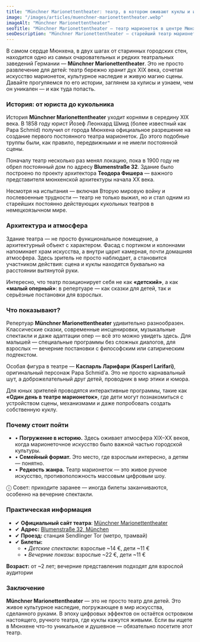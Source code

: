 ```yaml
---
title: "Münchner Marionettentheater: театр, в котором оживают куклы и история"
image: "/images/articles/muenchner-marionettentheater.webp"
imageAlt: "Münchner Marionettentheater"
seoTitle: "Münchner Marionettentheater — театр марионеток в центре Мюнхена"
seoDescription: "Münchner Marionettentheater — старейший театр марионеток в Мюнхене. История, атмосфера, репертуар и советы для посетителей."
---
```


В самом сердце Мюнхена, в двух шагах от старинных городских стен, находится одно из самых очаровательных и редких театральных заведений Германии — **Münchner Marionettentheater**. Это не просто развлечение для детей: театр бережно хранит дух XIX века, сочетая искусство марионеток, культурное наследие и живую магию сцены. Давайте прогуляемся по его истории, заглянем за кулисы и узнаем, чем он уникален — и как туда попасть.

### История: от юриста до кукольника

История **Münchner Marionettentheater** уходит корнями в середину XIX века. В 1858 году юрист Йозеф Леонхард Шмид (более известный как Papa Schmid) получил от города Мюнхена официальное разрешение на создание первого постоянного театра марионеток. До этого подобные труппы были, как правило, передвижными и не имели постоянной сцены.

Поначалу театр несколько раз менял локацию, пока в 1900 году не обрел постоянный дом по адресу **Blumenstraße 32**. Здание было построено по проекту архитектора **Теодора Фишера** — важного представителя мюнхенской архитектуры начала XX века.

Несмотря на испытания — включая Вторую мировую войну и послевоенные трудности — театр не только выжил, но и стал одним из старейших постоянно действующих кукольных театров в немецкоязычном мире.

### Архитектура и атмосфера

Здание театра — не просто функциональное помещение, а архитектурный объект с характером. Фасад с портиком и колоннами напоминает храм искусства, а внутри царит камерная, почти домашняя атмосфера. Здесь зритель не просто наблюдает, а становится участником действия: сцена и куклы находятся буквально на расстоянии вытянутой руки.

Интересно, что театр позиционирует себя не как **«детский»**, а как **«малый оперный»**: в репертуаре — как сказки для детей, так и серьёзные постановки для взрослых.

### Что показывают?

Репертуар **Münchner Marionettentheater** удивительно разнообразен. Классические сказки, современные инсценировки, музыкальные спектакли и даже адаптации опер — всё это можно увидеть здесь. Для малышей — специальные программы без сложных диалогов, для взрослых — вечерние постановки с философским или сатирическим подтекстом.

Особая фигура в театре — **Каспарль Ларифари (Kasperl Larifari)**, оригинальный персонаж Papa Schmid’а. Это не просто карнавальный шут, а доброжелательный друг детей, проводник в мир этики и юмора.

Для юных зрителей проводятся интерактивные программы, такие как **«Один день в театре марионеток»**, где дети могут познакомиться с устройством сцены, механизмами и даже попробовать создать собственную куклу.

### Почему стоит пойти

- • **Погружение в историю.** Здесь оживает атмосфера XIX–XX веков, когда марионеточное искусство было важной частью городской культуры.  
- • **Семейный формат.** Это место, где взрослым интересно, а детям — понятно.  
- • **Редкость жанра.** Театр марионеток — это живое ручное искусство, противоположность массовым цифровым шоу.  


ⓘ  Совет: приходите заранее — иногда билеты заканчиваются, особенно на вечерние спектакли.


### Практическая информация

- ✔ **Официальный сайт театра**: [Münchner Marionettentheater](https://www.muema-theater.de/)
- ✔ **Адрес:** [Blumenstraße 32, München](https://maps.app.goo.gl/f3nkNtiBDCDzArUk8)  
- ✔ **Проезд:** станция Sendlinger Tor (метро, трамвай)  
- ✔ **Билеты:**  
  - • _Детские спектакли_: взрослые ~14 €, дети ~11 €  
  - •  _Вечерние показы_: взрослые ~22 €, дети ~11 €  

**Возраст:** от ~2 лет; вечерние представления подходят для взрослой аудитории

### Заключение

**Münchner Marionettentheater** — это не просто театр для детей. Это живое культурное наследие, погружающее в мир искусства, сделанного руками. В эпоху цифровых эффектов он остаётся островком настоящего, ручного театра, где куклы кажутся живыми. Если вы ищете в Мюнхене что-то уникальное и душевное — обязательно посетите этот театр.

